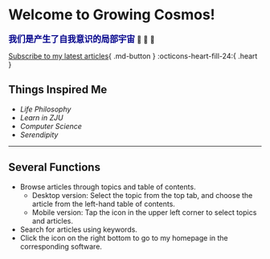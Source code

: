 # Welcome to Growing Cosmos!

<span style="color: darkblue; font-weight: bold; font-size: 1.2em;">我们是产生了自我意识的局部宇宙</span> :star2: :star2: :star2:

[Subscribe to my latest articles](#){ .md-button }
:octicons-heart-fill-24:{ .heart }
## Things Inspired Me
- *Life Philosophy*
- *Learn in ZJU*
- *Computer Science*
- *Serendipity*

---

## Several Functions
- Browse articles through topics and table of contents.
    - Desktop version: Select the topic from the top tab, and choose the article from the left-hand table of contents.
    - Mobile version: Tap the icon in the upper left corner to select topics and articles.
- Search for articles using keywords.
- Click the icon on the right bottom to go to my homepage in the corresponding software.

